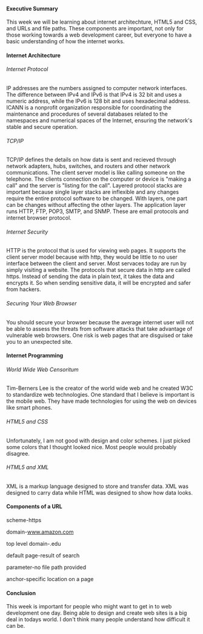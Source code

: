 #### Executive Summary
This week we will be learning about internet architechture, HTML5 and CSS, and URLs and file paths. These components are important, not only for those working towards a web development career, but everyone to have a basic understanding of how the internet works. 
#### Internet Architecture
###### Internet Protocol
IP addresses are the numbers assigned to computer network interfaces. The difference between IPv4 and IPv6 is that IPv4 is 32 bit and uses a numeric address, while the IPv6 is 128 bit and uses hexadecimal address.
ICANN is a nonprofit organization responsible for coordinating the maintenance and procedures of several databases related to the namespaces and numerical spaces of the Internet, ensuring the network's stable and secure operation.
###### TCP/IP
TCP/IP defines the details on how data is sent and recieved through network adapters, hubs, switches, and routers and other network communications. The client server model is like calling someone on the telephone. The clients connection on the computer or device is "making a call" and the server is "listing for the call".
Layered protocol stacks are important because single layer stacks are inflexible and any changes require the entire protocol software to be changed. With layers, one part can be changes without affecting the other layers. The application layer runs HTTP, FTP, POP3, SMTP, and SNMP. These are email protocols and internet browser protocol.
###### Internet Security
HTTP is the protocol that is used for viewing web pages. It supports the client server model because with http, they would be little to no user interface between the client and server. Most servaces today are run by simply visiting a website. 
The protocols that secure data in http are called https. Instead of sending the data in plain text, it takes the data and encrypts it. So when sending sensitive data, it will be encrypted and safer from hackers.
###### Securing Your Web Browser
You should secure your browser because the average internet user will not be able to assess the threats from software attacks that take advantage of vulnerable web browsers. One risk is web pages that are disguised or take you to an unexpected site.
#### Internet Programming
###### World Wide Web Censoritum
Tim-Berners Lee is the creator of the world wide web and he created W3C to standardize web technologies. One standard that I believe is important is the mobile web. They have made technologies for using the web on devices like smart phones.
###### HTML5 and CSS
Unfortunately, I am not good with design and color schemes. I just picked some colors that I thought looked nice. Most people would probably disagree.
###### HTML5 and XML
XML is a markup language designed to store and transfer data. XML was designed to carry data while HTML was designed to show how data looks.
#### Components of a URL
scheme-https

domain-www.amazon.com

top level domain-.edu

default page-result of search

parameter-no file path provided

anchor-specific location on a page
#### Conclusion
This week is important for people who might want to get in to web development one day. Being able to design and create web sites is a big deal in todays world. I don't think many people understand how difficult it can be.
